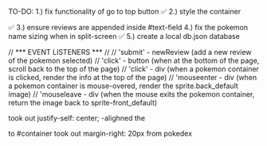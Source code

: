 TO-DO:
1.) fix functionality of go to top button ✅
2.) style the container <div> ✅
3.) ensure reviews are appended inside #text-field
4.) fix the pokemon name sizing when in split-screen ✅
5.) create a local db.json database


// *** EVENT LISTENERS *** //
// 'submit' - newReview (add a new review of the pokemon selected)
// 'click' - button (when at the bottom of the page, scroll back to the top of the page)
// 'click' - div (when a pokemon container is clicked, render the info at the top of the page)
// 'mouseenter - div (when a pokemon container is mouse-overed, render the sprite.back_default image)
// 'mouseleave - div (when the mouse exits the pokemon container, return the image back to sprite-front_default)

took out justify-self: center;
  -alighned the <div> to #container
took out margin-right: 20px from pokedex